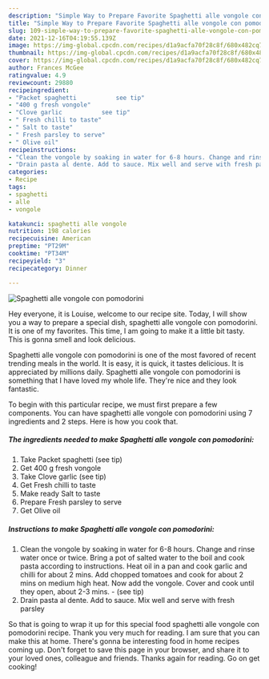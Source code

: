 ```yaml
---
description: "Simple Way to Prepare Favorite Spaghetti alle vongole con pomodorini"
title: "Simple Way to Prepare Favorite Spaghetti alle vongole con pomodorini"
slug: 109-simple-way-to-prepare-favorite-spaghetti-alle-vongole-con-pomodorini
date: 2021-12-16T04:19:55.139Z
image: https://img-global.cpcdn.com/recipes/d1a9acfa70f28c8f/680x482cq70/spaghetti-alle-vongole-con-pomodorini-recipe-main-photo.jpg
thumbnail: https://img-global.cpcdn.com/recipes/d1a9acfa70f28c8f/680x482cq70/spaghetti-alle-vongole-con-pomodorini-recipe-main-photo.jpg
cover: https://img-global.cpcdn.com/recipes/d1a9acfa70f28c8f/680x482cq70/spaghetti-alle-vongole-con-pomodorini-recipe-main-photo.jpg
author: Frances McGee
ratingvalue: 4.9
reviewcount: 29880
recipeingredient:
- "Packet spaghetti           see tip"
- "400 g fresh vongole"
- "Clove garlic           see tip"
- " Fresh chilli to taste"
- " Salt to taste"
- " Fresh parsley to serve"
- " Olive oil"
recipeinstructions:
- "Clean the vongole by soaking in water for 6-8 hours. Change and rinse water once or twice. Bring a pot of salted water to the boil and cook pasta according to instructions. Heat oil in a pan and cook garlic and chilli for about 2 mins. Add chopped tomatoes and cook for about 2 mins on medium high heat. Now add the vongole. Cover and cook until they open, about 2-3 mins.           (see tip)"
- "Drain pasta al dente. Add to sauce. Mix well and serve with fresh parsley"
categories:
- Recipe
tags:
- spaghetti
- alle
- vongole

katakunci: spaghetti alle vongole 
nutrition: 198 calories
recipecuisine: American
preptime: "PT29M"
cooktime: "PT34M"
recipeyield: "3"
recipecategory: Dinner

---
```



![Spaghetti alle vongole con pomodorini](https://img-global.cpcdn.com/recipes/d1a9acfa70f28c8f/680x482cq70/spaghetti-alle-vongole-con-pomodorini-recipe-main-photo.jpg)

Hey everyone, it is Louise, welcome to our recipe site. Today, I will show you a way to prepare a special dish, spaghetti alle vongole con pomodorini. It is one of my favorites. This time, I am going to make it a little bit tasty. This is gonna smell and look delicious.



Spaghetti alle vongole con pomodorini is one of the most favored of recent trending meals in the world. It is easy, it is quick, it tastes delicious. It is appreciated by millions daily. Spaghetti alle vongole con pomodorini is something that I have loved my whole life. They're nice and they look fantastic.


To begin with this particular recipe, we must first prepare a few components. You can have spaghetti alle vongole con pomodorini using 7 ingredients and 2 steps. Here is how you cook that.

<!--inarticleads1-->

##### The ingredients needed to make Spaghetti alle vongole con pomodorini:

1. Take Packet spaghetti           (see tip)
1. Get 400 g fresh vongole
1. Take Clove garlic           (see tip)
1. Get  Fresh chilli to taste
1. Make ready  Salt to taste
1. Prepare  Fresh parsley to serve
1. Get  Olive oil




<!--inarticleads2-->

##### Instructions to make Spaghetti alle vongole con pomodorini:

1. Clean the vongole by soaking in water for 6-8 hours. Change and rinse water once or twice. Bring a pot of salted water to the boil and cook pasta according to instructions. Heat oil in a pan and cook garlic and chilli for about 2 mins. Add chopped tomatoes and cook for about 2 mins on medium high heat. Now add the vongole. Cover and cook until they open, about 2-3 mins. -           (see tip)
1. Drain pasta al dente. Add to sauce. Mix well and serve with fresh parsley




So that is going to wrap it up for this special food spaghetti alle vongole con pomodorini recipe. Thank you very much for reading. I am sure that you can make this at home. There's gonna be interesting food in home recipes coming up. Don't forget to save this page in your browser, and share it to your loved ones, colleague and friends. Thanks again for reading. Go on get cooking!
